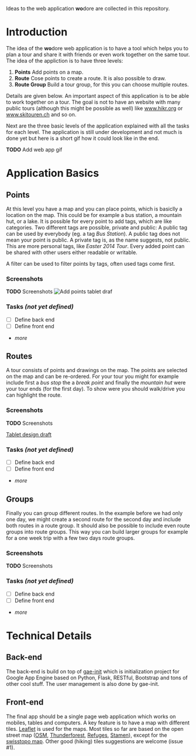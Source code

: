 Ideas to the web application **wo**dore are collected in this repository.

# Introduction
The idea of the **wo**dore web application is to have a tool which helps you to plan a tour and share it with friends or even work together on the same tour. The idea of the appliction is to have three levels:
1. **Points** Add points on a map.
2. **Route** Cose points to create a route. It is also possible to draw.
3. **Route Group** Build a tour group, for this you can choose multiple routes.

Details are given below. An important aspect of this application is to be able to work together on a tour.
The goal is not to have an website with many public tours (although this might be possible as well) like www.hikr.org or www.skitouren.ch and so on.

Next are the three basic levels of the application explained with all the tasks for each level. The application is still under development and not much is done yet but here is a short gif how it could look like in the end.

**TODO** Add web app gif


# Application Basics

## Points
At this level you have a map and you can place points, which is basiclly a location on the map. This could be for example a bus station, a mountain hut, or a lake. It is possible for every point to add tags, which are like categories. Two different tags are possible, private and public: A public tag can be used by everybody (eg. a tag *Bus Station*). A public tag does not mean your point is public. A private tag is, as the name suggests, not public. This are more personal tags, like *Easter 2014 Tour*. Every added point can be shared with other users either readable or writable.

A filter can be used to filter points by tags, often used tags come first.

### Screenshots

**TODO** Screenshots
![Add points tablet draf](https://lh6.googleusercontent.com/xv5D42l8FcP8pV6hBezrpvIpRDuGzSIzsdy8n6tkp8LnMA5Lhq6eQjcZayz2OivxupAbiFg3hCkCsWE=w1576-h625)

### Tasks *(not yet defined)*
- [ ] Define back end
- [ ] Define front end
- *more*

## Routes
A tour consists of points and drawings on the map. The points are selected on the map and can be re-ordered. For your tour you might for example include first a *bus stop* the a *break point* and finally the *mountain hut* were your tour ends (for the first day). To show were you should walk/drive you can highlight the route. 

### Screenshots

**TODO** Screenshots

[Tablet design draft](front-end/design/design_draft_tablet.svg)

### Tasks *(not yet defined)*
- [ ] Define back end
- [ ] Define front end
- *more*

## Groups
Finally you can group different routes. In the example before we had only one day, we might create a second route for the second day and include both routes in a route group. It should also be possible to include even route groups into route groups. This way you can build larger groups for example for a one week trip with a few two days route groups.

### Screenshots

**TODO** Screenshots

### Tasks *(not yet defined)*
- [ ] Define back end
- [ ] Define front end
- *more*

# Technical Details

## Back-end
The back-end is build on top of [gae-init](https://gae-init.appspot.com/) which is initialization project for Google App Engine based on Python, Flask, RESTful, Bootstrap and tons of other cool stuff. The user management is also done by gae-init.

## Front-end
The final app should be a single page web application which works on mobiles, tables and computers. A key feature is to have a map with different tiles. [Leaflet](http://leafletjs.com) is used for the maps. Most tiles so far are based on the open street map ([OSM](https://www.openstreetmap.org), [Thunderforest](http://www.thunderforest.com/), [Refuges](http://maps.refuges.info/), [Stamen](http://maps.stamen.com/)), except for the [swisstopo map](www.map.geo.admin.ch). Other good (hiking) tiles suggestions are welcome (issue #1).

